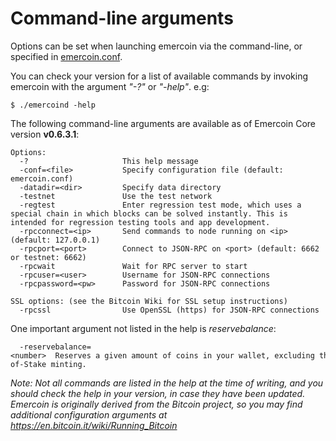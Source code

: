 # Command-line arguments

Options can be set when launching emercoin via the command-line, or specified in [emercoin.conf](/en/running-emercoin/emercoin-conf.md).

You can check your version for a list of available commands by invoking emercoin with the argument _"-?"_ or _"-help"_. e.g:

    $ ./emercoind -help

The following command-line arguments are available as of Emercoin Core version **v0.6.3.1**:

```text
Options:
  -?                     This help message
  -conf=<file>           Specify configuration file (default: emercoin.conf)
  -datadir=<dir>         Specify data directory
  -testnet               Use the test network
  -regtest               Enter regression test mode, which uses a special chain in which blocks can be solved instantly. This is intended for regression testing tools and app development.
  -rpcconnect=<ip>       Send commands to node running on <ip> (default: 127.0.0.1)
  -rpcport=<port>        Connect to JSON-RPC on <port> (default: 6662 or testnet: 6662)
  -rpcwait               Wait for RPC server to start
  -rpcuser=<user>        Username for JSON-RPC connections
  -rpcpassword=<pw>      Password for JSON-RPC connections

SSL options: (see the Bitcoin Wiki for SSL setup instructions)
  -rpcssl                Use OpenSSL (https) for JSON-RPC connections
```
One important argument not listed in the help is _reservebalance_:

```text
  -reservebalance=<number>  Reserves a given amount of coins in your wallet, excluding them from participating in Proof-of-Stake minting.
```
<i>Note: Not all commands are listed in the help at the time of writing, and you should check the help in your version, in case they have been updated. Emercoin is originally derived from the Bitcoin project, so you may find additional configuration arguments at <a target="_blank" rel="nofollow">https://en.bitcoin.it/wiki/Running_Bitcoin</a></i>
